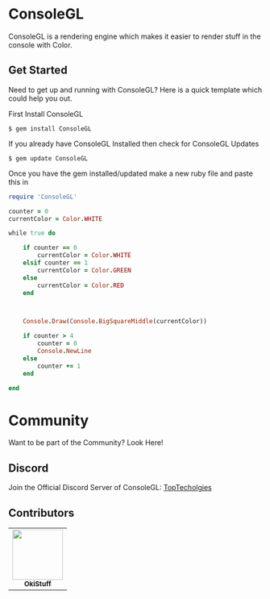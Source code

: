 # ConsoleGL
ConsoleGL is a rendering engine which makes it easier to render stuff in the console with Color.
## Get Started
Need to get up and running with ConsoleGL? Here is a quick template which could help you out.

First Install ConsoleGL
```
$ gem install ConsoleGL
```

If you already have ConsoleGL Installed then check for ConsoleGL Updates
```
$ gem update ConsoleGL
```

Once you have the gem installed/updated make a new ruby file and paste this in

```ruby
require 'ConsoleGL'

counter = 0
currentColor = Color.WHITE

while true do

    if counter == 0
        currentColor = Color.WHITE
    elsif counter == 1
        currentColor = Color.GREEN
    else
        currentColor = Color.RED
    end



    Console.Draw(Console.BigSquareMiddle(currentColor))

    if counter > 4
        counter = 0
        Console.NewLine
    else
        counter += 1
    end

end
```

# Community
Want to be part of the Community? Look Here!

## Discord
Join the Official Discord Server of ConsoleGL: [TopTecholgies](https://discord.gg/7JkcmvS)

## Contributors

<table>
  <tr>
    <td align="center"><a href="https://github.com/OkiStuff"><img src="https://avatars2.githubusercontent.com/u/40648091?v=4" width="100px;" alt=""/><br /><sub><b>OkiStuff </b></sub></td>

  </tr>

</table>
